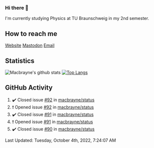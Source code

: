 ### Hi there 👋
I'm currently studying Physics at TU Braunschweig in my 2nd semester.

## How to reach me
[Website](https://florentin-schleuss.de)
[Mastodon](https://norden.social/@florentin)
[Email](mailto:hello@macbrayne.de)

## Statistics
![Macbrayne's github stats](https://github-readme-stats.vercel.app/api?username=macbrayne&count_private=true&show_icons=true&hide_rank=true&custom_title=macbrayne's%20GitHub%20Stats)
[![Top Langs](https://github-readme-stats.vercel.app/api/top-langs/?username=macbrayne&exclude_repo=liftron&layout=compact)](https://github.com/anuraghazra/github-readme-stats)
## GitHub Activity

<!--RECENT_ACTIVITY:start-->
1. ✔️ Closed issue [#92](https://github.com/macbrayne/status/issues/92) in [macbrayne/status](https://github.com/macbrayne/status)
2. ❗️ Opened issue [#92](https://github.com/macbrayne/status/issues/92) in [macbrayne/status](https://github.com/macbrayne/status)
3. ✔️ Closed issue [#91](https://github.com/macbrayne/status/issues/91) in [macbrayne/status](https://github.com/macbrayne/status)
4. ❗️ Opened issue [#91](https://github.com/macbrayne/status/issues/91) in [macbrayne/status](https://github.com/macbrayne/status)
5. ✔️ Closed issue [#90](https://github.com/macbrayne/status/issues/90) in [macbrayne/status](https://github.com/macbrayne/status)
<!--RECENT_ACTIVITY:end-->

<!--RECENT_ACTIVITY:last_update-->
Last Updated: Tuesday, October 4th, 2022, 7:24:07 AM
<!--RECENT_ACTIVITY:last_update_end-->


<!--
**macbrayne/macbrayne** is a ✨ _special_ ✨ repository because its `README.md` (this file) appears on your GitHub profile.

Here are some ideas to get you started:

- 🔭 I’m currently working on ...
- 🌱 I’m currently learning ...
- 👯 I’m looking to collaborate on ...
- 🤔 I’m looking for help with ...
- 💬 Ask me about ...
- 📫 How to reach me: ...
- 😄 Pronouns: ...
- ⚡ Fun fact: ...
-->
